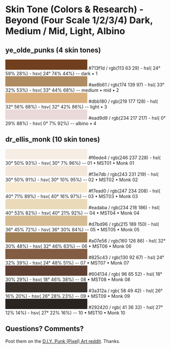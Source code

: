 # Skin Tone (Colors & Research)  - Beyond (Four Scale 1/2/3/4) Dark, Medium / Mid, Light, Albino






## ye_olde_punks (4 skin tones)

![](i/ye_olde_punks-dark.png) #713f1d / rgb(113  63  29) - hsl( 24°  59%  28%) - hsv( 24°  74%  44%)           -- dark • 1 <br>
![](i/ye_olde_punks-medium.png) #ae8b61 / rgb(174 139  97) - hsl( 33°  32%  53%) - hsv( 33°  44%  68%)           -- medium • mid • 2 <br>
![](i/ye_olde_punks-light.png) #dbb180 / rgb(219 177 128) - hsl( 32°  56%  68%) - hsv( 32°  42%  86%)           -- light • 3 <br>
![](i/ye_olde_punks-albino.png) #ead9d9 / rgb(234 217 217) - hsl(  0°  29%  88%) - hsv(  0°   7%  92%)           -- albino • 4 <br>


## dr_ellis_monk (10 skin tones)

![](i/dr_ellis_monk-01.png) #f6ede4 / rgb(246 237 228) - hsl( 30°  50%  93%) - hsv( 30°   7%  96%)           -- 01 • MST01 • Monk 01 <br>
![](i/dr_ellis_monk-02.png) #f3e7db / rgb(243 231 219) - hsl( 30°  50%  91%) - hsv( 30°  10%  95%)           -- 02 • MST02 • Monk 02 <br>
![](i/dr_ellis_monk-03.png) #f7ead0 / rgb(247 234 208) - hsl( 40°  71%  89%) - hsv( 40°  16%  97%)           -- 03 • MST03 • Monk 03 <br>
![](i/dr_ellis_monk-04.png) #eadaba / rgb(234 218 186) - hsl( 40°  53%  82%) - hsv( 40°  21%  92%)           -- 04 • MST04 • Monk 04 <br>
![](i/dr_ellis_monk-05.png) #d7bd96 / rgb(215 189 150) - hsl( 36°  45%  72%) - hsv( 36°  30%  84%)           -- 05 • MST05 • Monk 05 <br>
![](i/dr_ellis_monk-06.png) #a07e56 / rgb(160 126  86) - hsl( 32°  30%  48%) - hsv( 32°  46%  63%)           -- 06 • MST06 • Monk 06 <br>
![](i/dr_ellis_monk-07.png) #825c43 / rgb(130  92  67) - hsl( 24°  32%  39%) - hsv( 24°  48%  51%)           -- 07 • MST07 • Monk 07 <br>
![](i/dr_ellis_monk-08.png) #604134 / rgb( 96  65  52) - hsl( 18°  30%  29%) - hsv( 18°  46%  38%)           -- 08 • MST08 • Monk 08 <br>
![](i/dr_ellis_monk-09.png) #3a312a / rgb( 58  49  42) - hsl( 26°  16%  20%) - hsv( 26°  28%  23%)           -- 09 • MST09 • Monk 09 <br>
![](i/dr_ellis_monk-10.png) #292420 / rgb( 41  36  32) - hsl( 27°  12%  14%) - hsv( 27°  22%  16%)           -- 10 • MST10 • Monk 10 <br>





## Questions? Comments?

Post them on the [D.I.Y. Punk (Pixel) Art reddit](https://old.reddit.com/r/DIYPunkArt). Thanks.



